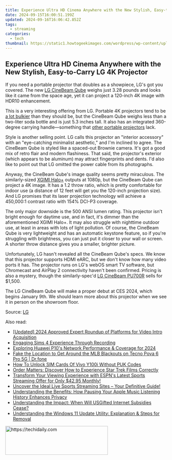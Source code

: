 ```yaml
---
title: Experience Ultra HD Cinema Anywhere with the New Stylish, Easy-to-Carry LG 4K Projector
date: 2024-09-15T16:00:51.199Z
updated: 2024-09-16T16:06:42.852Z
tags:
  - streaming
categories:
  - tech
thumbnail: https://static1.howtogeekimages.com/wordpress/wp-content/uploads/2024/01/3-3.png
---
```


## Experience Ultra HD Cinema Anywhere with the New Stylish, Easy-to-Carry LG 4K Projector

If you need a portable projector that doubles as a showpiece, LG's got you covered. The new [LG CineBeam Qube](https://shop-links.co/link/?exclusive=1&publisher_slug=itechdaily19598&url=https%3A%2F%2Fwww.anrdoezrs.net%2Flinks%2F3607085%2Ftype%2Fdlg%2Fsid%2FUUhtgUeUpU2001517%2Fhttps%3A%2F%2Fwww.lg.com%2Fus%2Fcinebeam-q-projector) weighs just 3.28 pounds and looks like it came from the space age, yet it can project a 120-inch 4K image with HDR10 enhancement.

 This is a very interesting offering from LG. Portable 4K projectors tend to be [a lot bulkier](https://screen-activity-recording.techidaily.com/new-in-2024-optimized-techniques-for-capturing-win10-games/) than they should be, but the CineBeam Qube weighs less than a two-liter soda bottle and is just 5.3 inches tall. It also has an integrated 360-degree carrying handle—something that [other portable projectors](https://twitter-videos.techidaily.com/new-a-tweet-to-snap-showcase-video-posting-techniques-for-2024/) lack.

 Style is another selling point. LG calls this projector an "interior accessory" with an "eye-catching minimalist aesthetic," and I'm inclined to agree. The CineBeam Qube is styled like a spaced-out Brownie camera. It's got a good mix of retro flair and modern flashiness. That said, the projector's exterior (which appears to be aluminum) may attract fingerprints and dents. I'd also like to point out that LG omitted the power cable from its photographs.

 Anyway, the CineBeam Qube's image quality seems pretty miraculous. The similarly-sized [XGIMI Halo+](https://extra-guidance.techidaily.com/master-the-nft-market-leading-generators-for-digital-masters-for-2024/) outputs at 1080p, but the CineBeam Qube can project a 4K image. It has a 1.2 throw ratio, which is pretty comfortable for indoor use (a distance of 12 feet will get you the 120-inch projection size). And LG promises that its laser projection technology will achieve a 450,000:1 contrast ratio with 154% DCI-P3 coverage.

 The only major downside is the 500 ANSI lumen rating. This projector isn't bright enough for daytime use, and in fact, it's dimmer than the aforementioned XGIMI Halo+. It may also struggle with nighttime outdoor use, at least in areas with lots of light pollution. Of course, the CineBeam Qube is very lightweight and has an automatic keystone feature, so if you're struggling with brightness, you can just put it closer to your wall or screen. A shorter throw distance gives you a smaller, brighter picture.

 Unfortunately, LG hasn't revealed all the CineBeam Qube's specs. We know that this projector supports HDMI eARC, but we don't know how many video ports it has. The projector runs on LG's webOS smart TV software, but Chromecast and AirPlay 2 connectivity haven't been confirmed. Pricing is also a mystery, though the similarly-spec'd [LG CineBeam PU700R](https://fox-glue.techidaily.com/new-2024-approved-low-cost-high-impact-spherical-videography-devices/) sells for $1,500.

 The LG CineBeam Qube will make a proper debut at CES 2024, which begins January 9th. We should learn more about this projector when we see it in person on the showroom floor.

 Source: [LG](https://www.lgnewsroom.com/2023/12/lgs-newest-4k-lifestyle-projector-doubles-as-a-stylish-art-objet/)

<ins class="adsbygoogle"
     style="display:block"
     data-ad-format="autorelaxed"
     data-ad-client="ca-pub-7571918770474297"
     data-ad-slot="1223367746"></ins>

<ins class="adsbygoogle"
     style="display:block"
     data-ad-client="ca-pub-7571918770474297"
     data-ad-slot="8358498916"
     data-ad-format="auto"
     data-full-width-responsive="true"></ins>

<span class="atpl-alsoreadstyle">Also read:</span>
<div><ul>
<li><a href="https://facebook-video-footage.techidaily.com/updated-2024-approved-expert-roundup-of-platforms-for-video-intro-acquisition/"><u>[Updated] 2024 Approved Expert Roundup of Platforms for Video Intro Acquisition</u></a></li>
<li><a href="https://remote-screen-capture.techidaily.com/engaging-sims-4-experience-through-recording/"><u>Engaging Sims 4 Experience Through Recording</u></a></li>
<li><a href="https://some-techniques.techidaily.com/exploring-huawei-p10s-network-performance-and-coverage-for-2024/"><u>Exploring Huawei P10's Network Performance & Coverage for 2024</u></a></li>
<li><a href="https://fake-location.techidaily.com/fake-the-location-to-get-around-the-mlb-blackouts-on-tecno-pova-6-pro-5g-drfone-by-drfone-virtual-android/"><u>Fake the Location to Get Around the MLB Blackouts on Tecno Pova 6 Pro 5G | Dr.fone</u></a></li>
<li><a href="https://sim-unlock.techidaily.com/how-to-unlock-sim-cards-of-vivo-y100i-without-puk-codes-by-drfone-android/"><u>How To Unlock SIM Cards Of Vivo Y100i Without PUK Codes</u></a></li>
<li><a href="https://technical-tips.techidaily.com/order-matters-discover-how-to-experience-star-trek-films-correctly/"><u>Order Matters: Discover How to Experience Star Trek Films Correctly</u></a></li>
<li><a href="https://media-tips.techidaily.com/transform-your-viewing-experience-with-espns-latest-sports-streaming-offer-for-only-4295-monthly/"><u>Transform Your Viewing Experience with ESPN's Latest Sports Streaming Offer for Only $42.95 Monthly!</u></a></li>
<li><a href="https://media-tips.techidaily.com/uncover-the-ideal-live-sports-streaming-sites-your-definitive-guide/"><u>Uncover the Ideal Live Sports Streaming Sites – Your Definitive Guide!</u></a></li>
<li><a href="https://media-tips.techidaily.com/understanding-the-benefits-how-pausing-your-apple-music-listening-history-enhances-privacy/"><u>Understanding the Benefits: How Pausing Your Apple Music Listening History Enhances Privacy</u></a></li>
<li><a href="https://media-tips.techidaily.com/understanding-the-impact-when-will-usgifted-internet-subsidies-cease/"><u>Understanding the Impact: When Will USGifted Internet Subsidies Cease?</u></a></li>
<li><a href="https://techno-recovery.techidaily.com/understanding-the-windows-11-update-utility-explanation-and-steps-for-removal/"><u>Understanding the Windows 11 Update Utility: Explanation & Steps for Removal</u></a></li>
</ul></div>

<!-- affiliate ads begin -->
<a href="https://25home.pxf.io/c/5597632/2123479/16836" target="_top" id="2123479">
  <img src="//a.impactradius-go.com/display-ad/16836-2123479" border="0" alt="https://techidaily.com" width="320" height="90"/>
</a>
<img height="0" width="0" src="https://25home.pxf.io/i/5597632/2123479/16836" style="position:absolute;visibility:hidden;" border="0" />
<!-- affiliate ads end -->

